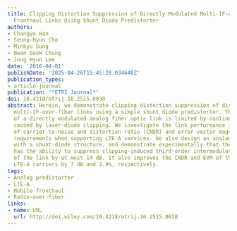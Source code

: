```yaml
---
title: Clipping Distortion Suppression of Directly Modulated Multi-IF-over-Fiber Mobile
  Fronthaul Links Using Shunt Diode Predistorter
authors:
- Changyo Han
- Seung-Hyun Cho
- Minkyu Sung
- Hwan Seok Chung
- Jong Hyun Lee
date: '2016-04-01'
publishDate: '2025-04-26T15:45:28.034640Z'
publication_types:
- article-journal
publication: '*ETRI Journal*'
doi: 10.4218/etrij.16.2515.0038
abstract: Herein, we demonstrate clipping distortion suppression of directly modulated
  multi‐IF‐over‐fiber links using a simple shunt diode predistorter. The dynamic range
  of a directly modulated analog fiber optic link is limited by nonlinear distortions
  caused by laser‐diode clipping. We investigate the link performance in the context
  of carrier‐to‐noise and distortion ratio (CNDR) and error vector magnitude (EVM)
  requirements when supporting LTE‐A services. We also design an analog predistorter
  with a shunt‐diode structure, and demonstrate experimentally that the predistorter
  has the ability to suppress clipping‐induced third‐order intermodulation distortions
  of the link by at most 14 dB. It also improves the CNDR and EVM of the 4‐IF‐multiplexed
  LTE‐A carriers by 7 dB and 2.9%, respectively.
tags:
- Analog predistorter
- LTE-A
- Mobile fronthaul
- Radio-over-fiber
links:
- name: URL
  url: http://doi.wiley.com/10.4218/etrij.16.2515.0038
---
```

